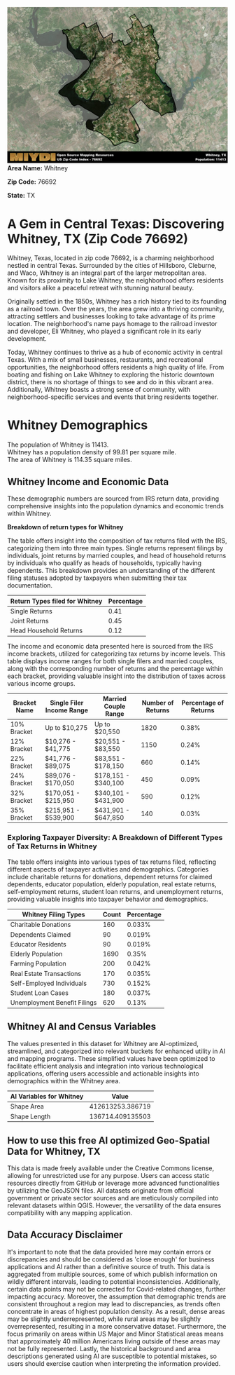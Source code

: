 ![Image Alt Text](../_images/76692.png)
**Area Name:** Whitney

**Zip Code:** 76692

**State:** TX


# A Gem in Central Texas: Discovering Whitney, TX (Zip Code 76692)

Whitney, Texas, located in zip code 76692, is a charming neighborhood nestled in central Texas. Surrounded by the cities of Hillsboro, Cleburne, and Waco, Whitney is an integral part of the larger metropolitan area. Known for its proximity to Lake Whitney, the neighborhood offers residents and visitors alike a peaceful retreat with stunning natural beauty.

Originally settled in the 1850s, Whitney has a rich history tied to its founding as a railroad town. Over the years, the area grew into a thriving community, attracting settlers and businesses looking to take advantage of its prime location. The neighborhood's name pays homage to the railroad investor and developer, Eli Whitney, who played a significant role in its early development.

Today, Whitney continues to thrive as a hub of economic activity in central Texas. With a mix of small businesses, restaurants, and recreational opportunities, the neighborhood offers residents a high quality of life. From boating and fishing on Lake Whitney to exploring the historic downtown district, there is no shortage of things to see and do in this vibrant area. Additionally, Whitney boasts a strong sense of community, with neighborhood-specific services and events that bring residents together.

# Whitney Demographics

The population of Whitney is 11413.  
Whitney has a population density of 99.81 per square mile.  
The area of Whitney is 114.35 square miles.  

## Whitney Income and Economic Data

These demographic numbers are sourced from IRS return data, providing comprehensive insights into the population dynamics and economic trends within Whitney.

**Breakdown of return types for Whitney**

The table offers insight into the composition of tax returns filed with the IRS, categorizing them into three main types. Single returns represent filings by individuals, joint returns by married couples, and head of household returns by individuals who qualify as heads of households, typically having dependents. This breakdown provides an understanding of the different filing statuses adopted by taxpayers when submitting their tax documentation.

| Return Types filed for Whitney                              | Percentage          |
|----------------------------------------------------------|---------------------|
| Single Returns                                            | 0.41 |
| Joint Returns                                             | 0.45 |
| Head Household Returns                                    | 0.12 |

The income and economic data presented here is sourced from the IRS income brackets, utilized for categorizing tax returns by income levels. This table displays income ranges for both single filers and married couples, along with the corresponding number of returns and the percentage within each bracket, providing valuable insight into the distribution of taxes across various income groups.

| Bracket Name       | Single Filer Income Range | Married Couple Range | Number of Returns | Percentage of Returns |
|--------------------|----------------------------|----------------------|-------------------|-----------------------|
| 10% Bracket        | Up to $10,275              | Up to $20,550        | 1820 | 0.38% |
| 12% Bracket        | $10,276 - $41,775          | $20,551 - $83,550    | 1150 | 0.24% |
| 22% Bracket        | $41,776 - $89,075          | $83,551 - $178,150   | 660 | 0.14% |
| 24% Bracket        | $89,076 - $170,050         | $178,151 - $340,100  | 450 | 0.09% |
| 32% Bracket        | $170,051 - $215,950        | $340,101 - $431,900  | 590 | 0.12% |
| 35% Bracket        | $215,951 - $539,900        | $431,901 - $647,850  | 140 | 0.03% |

### Exploring Taxpayer Diversity: A Breakdown of Different Types of Tax Returns in Whitney

The table offers insights into various types of tax returns filed, reflecting different aspects of taxpayer activities and demographics. Categories include charitable returns for donations, dependent returns for claimed dependents, educator population, elderly population, real estate returns, self-employment returns, student loan returns, and unemployment returns, providing valuable insights into taxpayer behavior and demographics.

| Whitney Filing Types                    | Count | Percentage |
|--------------------------------------|-------|------------|
| Charitable Donations                 | 160 | 0.033% |
| Dependents Claimed                   | 90 | 0.019% |
| Educator Residents                   | 90 | 0.019% |
| Elderly Population                   | 1690 | 0.35% |
| Farming Population                   | 200 | 0.042% |
| Real Estate Transactions             | 170 | 0.035% |
| Self-Employed Individuals            | 730 | 0.152% |
| Student Loan Cases                   | 180 | 0.037% |
| Unemployment Benefit Filings         | 620 | 0.13% |

## Whitney AI and Census Variables

The values presented in this dataset for Whitney are AI-optimized, streamlined, and categorized into relevant buckets for enhanced utility in AI and mapping programs. These simplified values have been optimized to facilitate efficient analysis and integration into various technological applications, offering users accessible and actionable insights into demographics within the Whitney area.

| AI Variables for Whitney | Value |
|-------------|-------|
| Shape Area | 412613253.386719 |
| Shape Length | 136714.409135503 |

## How to use this free AI optimized Geo-Spatial Data for Whitney, TX

This data is made freely available under the Creative Commons license, allowing for unrestricted use for any purpose. Users can access static resources directly from GitHub or leverage more advanced functionalities by utilizing the GeoJSON files. All datasets originate from official government or private sector sources and are meticulously compiled into relevant datasets within QGIS. However, the versatility of the data ensures compatibility with any mapping application.

## Data Accuracy Disclaimer
It's important to note that the data provided here may contain errors or discrepancies and should be considered as 'close enough' for business applications and AI rather than a definitive source of truth. This data is aggregated from multiple sources, some of which publish information on wildly different intervals, leading to potential inconsistencies. Additionally, certain data points may not be corrected for Covid-related changes, further impacting accuracy. Moreover, the assumption that demographic trends are consistent throughout a region may lead to discrepancies, as trends often concentrate in areas of highest population density. As a result, dense areas may be slightly underrepresented, while rural areas may be slightly overrepresented, resulting in a more conservative dataset. Furthermore, the focus primarily on areas within US Major and Minor Statistical areas means that approximately 40 million Americans living outside of these areas may not be fully represented. Lastly, the historical background and area descriptions generated using AI are susceptible to potential mistakes, so users should exercise caution when interpreting the information provided.
